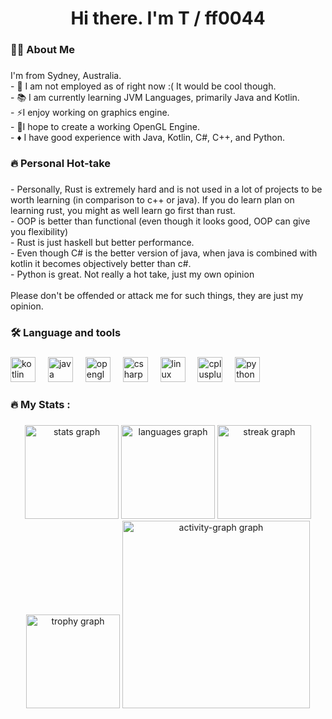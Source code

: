 <h1 align="center">Hi there. I'm T / ff0044</h1>

###

<h3 align="left">👩‍💻  About Me</h3>

###

<p align="left">I'm from Sydney, Australia.<br>- 🔭 I am not employed as of right now :(  It would be cool though. <br>- 📚 I am currently learning JVM Languages, primarily Java and Kotlin.<br>- ⚡I enjoy working on graphics engine. <br>- 🎯I hope to create a working OpenGL Engine. <br>- ♦️ I have good experience with Java, Kotlin, C#, C++, and Python.</p>

###

<h3 align="left">🔥 Personal Hot-take</h3>

###

<p align="left">- Personally, Rust is extremely hard and is not used in a lot of projects to be worth learning (in comparison to c++ or java). If you do learn plan on learning rust, you might as well learn go first than rust.<br>- OOP is better than functional (even though it looks good, OOP can give you flexibility)<br>- Rust is just haskell but better performance. <br>- Even though C# is the better version of java, when java is combined with kotlin it becomes objectively better than c#. <br>- Python is great. Not really a hot take, just my own opinion<br><br>Please don't be offended or attack me for such things, they are just my opinion.</p>

###

<h3 align="left">🛠 Language and tools</h3>

###

<div align="left">
  <img src="https://cdn.jsdelivr.net/gh/devicons/devicon/icons/kotlin/kotlin-original.svg" height="40" alt="kotlin logo"  />
  <img width="12" />
  <img src="https://cdn.jsdelivr.net/gh/devicons/devicon/icons/java/java-original.svg" height="40" alt="java logo"  />
  <img width="12" />
  <img src="https://cdn.jsdelivr.net/gh/devicons/devicon/icons/opengl/opengl-original.svg" height="40" alt="opengl logo"  />
  <img width="12" />
  <img src="https://cdn.jsdelivr.net/gh/devicons/devicon/icons/csharp/csharp-original.svg" height="40" alt="csharp logo"  />
  <img width="12" />
  <img src="https://cdn.jsdelivr.net/gh/devicons/devicon/icons/linux/linux-original.svg" height="40" alt="linux logo"  />
  <img width="12" />
  <img src="https://cdn.jsdelivr.net/gh/devicons/devicon/icons/cplusplus/cplusplus-original.svg" height="40" alt="cplusplus logo"  />
  <img width="12" />
  <img src="https://cdn.jsdelivr.net/gh/devicons/devicon/icons/python/python-original.svg" height="40" alt="python logo"  />
</div>

###

<h3 align="left">🔥   My Stats :</h3>

###

<div align="center">
  <img src="https://github-readme-stats.vercel.app/api?username=ff0044&hide_title=false&hide_rank=false&show_icons=true&include_all_commits=true&count_private=true&disable_animations=false&theme=dracula&locale=en&hide_border=false&order=1" height="150" alt="stats graph"  />
  <img src="https://github-readme-stats.vercel.app/api/top-langs?username=ff0044&locale=en&hide_title=false&layout=compact&card_width=320&langs_count=5&theme=dracula&hide_border=false&order=2" height="150" alt="languages graph"  />
  <img src="https://streak-stats.demolab.com?user=ff0044&locale=en&mode=daily&theme=dracula&hide_border=false&border_radius=5&order=3" height="150" alt="streak graph"  />
  <img src="https://github-profile-trophy.vercel.app?username=ff0044&theme=dracula&column=-1&row=1&margin-w=8&margin-h=8&no-bg=false&no-frame=false&order=4" height="150" alt="trophy graph"  />
  <img src="https://github-readme-activity-graph.vercel.app/graph?username=ff0044&radius=16&theme=react&area=true&order=5" height="300" alt="activity-graph graph"  />
</div>

###
